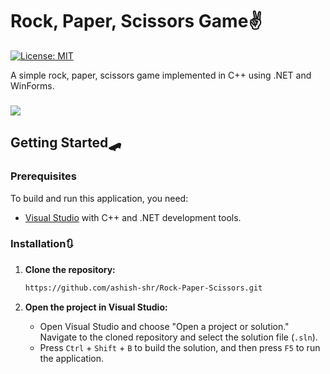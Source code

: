 # Rock, Paper, Scissors Game✌️

[![License: MIT](https://img.shields.io/badge/License-MIT-yellow.svg)](https://opensource.org/licenses/MIT)

A simple rock, paper, scissors game implemented in C++ using .NET and WinForms.
### <img src="RockPaperScissors_Demo.png">

## Getting Started🛹

### Prerequisites

To build and run this application, you need:

- [Visual Studio](https://visualstudio.microsoft.com/) with C++ and .NET development tools.

### Installation🔃

1. **Clone the repository:**

   ```bash
   https://github.com/ashish-shr/Rock-Paper-Scissors.git
   ```
1. **Open the project in Visual Studio:**

    - Open Visual Studio and choose "Open a project or solution." Navigate to the cloned repository and select the solution file (`.sln`).
    - Press `Ctrl` + `Shift` + `B` to build the solution, and then press `F5` to run the application.
